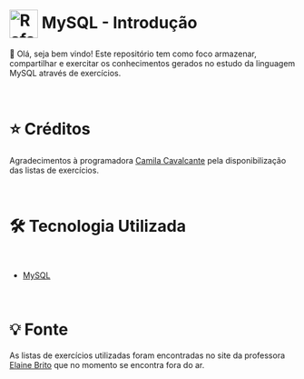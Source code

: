# <img align="center" alt="Rafa-React" height="50" width="50" src="https://github.com/user-attachments/assets/ec874d32-2d02-436c-9969-7f5f44c23b9d"> MySQL - Introdução
<p>👋 Olá, seja bem vindo! Este repositório tem como foco armazenar, compartilhar e exercitar os conhecimentos gerados no estudo da linguagem MySQL através de exercícios.</p><br>
<h1>⭐ Créditos</h1>
<p>Agradecimentos à programadora <a href="https://github.com/cami-la" target="_blank" >Camila Cavalcante</a> pela disponibilização das listas de exercícios.</p><br>
<h1>🛠️ Tecnologia Utilizada</h1>
<br><ul>
  <li>
    <a href="https://www.mysql.com/" target="_blank">MySQL</a>
  </li>
</ul><br>
<h1>💡 Fonte</h1>
<p>As listas de exercícios utilizadas foram encontradas no site da professora <a href="http://www.ebrito.com.br/">Elaine Brito</a> que no momento se encontra fora do ar.</p>
